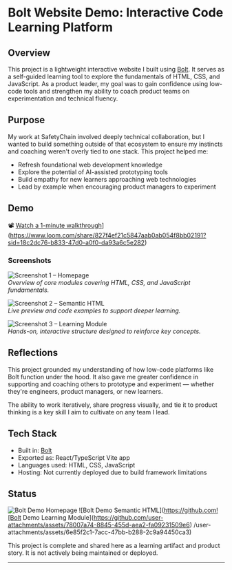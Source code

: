 # Bolt Website Demo: Interactive Code Learning Platform

## Overview

This project is a lightweight interactive website I built using [Bolt](https://www.bolt.fun). It serves as a self-guided learning tool to explore the fundamentals of HTML, CSS, and JavaScript. As a product leader, my goal was to gain confidence using low-code tools and strengthen my ability to coach product teams on experimentation and technical fluency.

## Purpose

My work at SafetyChain involved deeply technical collaboration, but I wanted to build something outside of that ecosystem to ensure my instincts and coaching weren't overly tied to one stack. This project helped me:
- Refresh foundational web development knowledge
- Explore the potential of AI-assisted prototyping tools
- Build empathy for new learners approaching web technologies
- Lead by example when encouraging product managers to experiment

## Demo

📽️ [Watch a 1-minute walkthrough]([https://your-video-link.com)](https://www.loom.com/share/827f4ef21c5847aab0ab054f8bb02191?sid=18c2dc76-b833-47d0-a0f0-da93a6c5e282)  


### Screenshots

![Screenshot 1 – Homepage](./screenshot1.png)  
_Overview of core modules covering HTML, CSS, and JavaScript fundamentals._

![Screenshot 2 – Semantic HTML](./screenshot2.png)  
_Live preview and code examples to support deeper learning._

![Screenshot 3 – Learning Module](./screenshot3.png)  
_Hands-on, interactive structure designed to reinforce key concepts._

## Reflections

This project grounded my understanding of how low-code platforms like Bolt function under the hood. It also gave me greater confidence in supporting and coaching others to prototype and experiment — whether they're engineers, product managers, or new learners.

The ability to work iteratively, share progress visually, and tie it to product thinking is a key skill I aim to cultivate on any team I lead.

## Tech Stack

- Built in: [Bolt](https://www.bolt.fun)
- Exported as: React/TypeScript Vite app
- Languages used: HTML, CSS, JavaScript
- Hosting: Not currently deployed due to build framework limitations

## Status
![Bolt Demo Homepage](https://github.com/user-attachments/assets/89656a7a-d57c-4971-a6e3-8b054d9f0493)
![Bolt Demo Semantic HTML](https://github.com![Bolt Demo Learning Module](https://github.com/user-attachments/assets/78007a74-8845-455d-aea2-fa09231509e6)
/user-attachments/assets/6e85f2c1-7acc-47bb-b288-2c9a94450ca3)

This project is complete and shared here as a learning artifact and product story. It is not actively being maintained or deployed.

---
